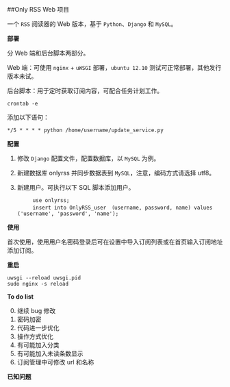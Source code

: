 ##Only RSS Web 项目

一个 `RSS` 阅读器的 Web 版本，基于 `Python`、`Django` 和 `MySQL`。

**部署**

分 Web 端和后台脚本两部分。

Web 端：可使用 `nginx` + `uWSGI` 部署，`ubuntu 12.10` 测试可正常部署，其他发行版本未试。

后台脚本：用于定时获取订阅内容，可配合任务计划工作。

    crontab -e

添加以下语句：

    */5 * * * * python /home/username/update_service.py

**配置**

1. 修改 `Django` 配置文件，配置数据库，以 `MySQL` 为例。
2. 新建数据库 onlyrss 并同步数据表到 `MySQL`，注意，编码方式请选择 utf8。
3. 新建用户。可执行以下 SQL 脚本添加用户。


            use onlyrss;
            insert into OnlyRSS_user （username, password, name) values ('username', 'password', 'name');

**使用**

首次使用，使用用户名密码登录后可在设置中导入订阅列表或在首页输入订阅地址添加订阅。


**重启**

    uwsgi --reload uwsgi.pid
    sudo nginx -s reload

**To do list**

0. 继续 bug 修改
1. 密码加密
2. 代码进一步优化
3. 操作方式优化
4. 有可能加入分类
5. 有可能加入未读条数显示
6. 订阅管理中可修改 url 和名称

**已知问题**


